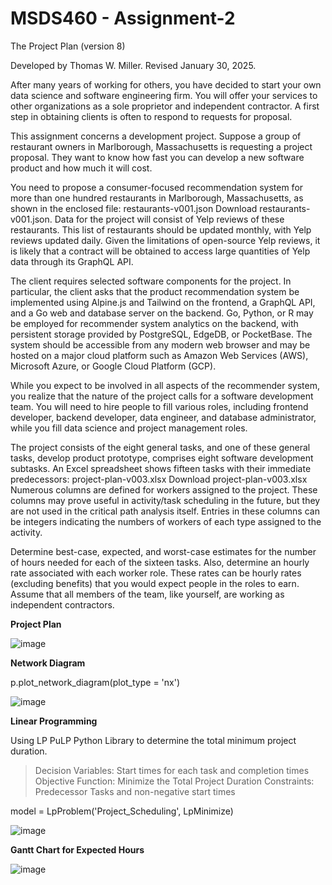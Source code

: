 # MSDS460 - Assignment-2

The Project Plan (version 8)

Developed by Thomas W. Miller. Revised January 30, 2025.

After many years of working for others, you have decided to start your own data science and software engineering firm. You will offer your services to other organizations as a sole proprietor and independent contractor. A first step in obtaining clients is often to respond to requests for proposal. 

This assignment concerns a development project. Suppose a group of restaurant owners in Marlborough, Massachusetts is requesting a project proposal. They want to know how fast you can develop a new software product and how much it will cost.

You need to propose a consumer-focused recommendation system for more than one hundred restaurants in Marlborough, Massachusetts, as shown in the enclosed file: restaurants-v001.json Download restaurants-v001.json. Data for the project will consist of Yelp reviews of these restaurants. This list of restaurants should be updated monthly, with Yelp reviews updated daily. Given the limitations of open-source Yelp reviews, it is likely that a contract will be obtained to access large quantities of Yelp data through its GraphQL API.

The client requires selected software components for the project. In particular, the client asks that the product recommendation system be implemented using Alpine.js and Tailwind on the frontend, a GraphQL API, and a Go web and database server on the backend. Go, Python, or R may be employed for recommender system analytics on the backend, with persistent storage provided by PostgreSQL, EdgeDB, or PocketBase. The system should be accessible from any modern web browser and may be hosted on a major cloud platform such as Amazon Web Services (AWS), Microsoft Azure, or Google Cloud Platform (GCP). 

While you expect to be involved in all aspects of the recommender system, you realize that the nature of the project calls for a software development team. You will need to hire people to fill various roles, including frontend developer, backend developer, data engineer, and database administrator, while you fill data science and project management roles.  

The project consists of the eight general tasks, and one of these general tasks, develop product prototype, comprises eight software development subtasks. An Excel spreadsheet shows fifteen tasks with their immediate predecessors: project-plan-v003.xlsx Download project-plan-v003.xlsx  Numerous columns are defined for workers assigned to the project. These columns may prove useful in activity/task scheduling in the future, but they are not used in the critical path analysis itself. Entries in these columns can be integers indicating the numbers of workers of each type assigned to the activity.

Determine best-case, expected, and worst-case estimates for the number of hours needed for each of the sixteen tasks. Also, determine an hourly rate associated with each worker role. These rates can be hourly rates (excluding benefits) that you would expect people in the roles to earn. Assume that all members of the team, like yourself, are working as independent contractors.

**Project Plan**

![image](https://github.com/user-attachments/assets/e0fb0b2f-55e7-44dc-8d19-7216cd279afd)

**Network Diagram**

p.plot_network_diagram(plot_type = 'nx')

![image](https://github.com/user-attachments/assets/6ef2403b-6a92-4a77-8853-871e9225345e)

**Linear Programming**

Using LP PuLP Python Library to determine the total minimum project duration.

> Decision Variables: Start times for each task and completion times
> Objective Function: Minimize the Total Project Duration
> Constraints: Predecessor Tasks and non-negative start times

 model = LpProblem('Project_Scheduling', LpMinimize)

![image](https://github.com/user-attachments/assets/65c1f172-75a9-4c36-8b02-1dff09aa526b)

**Gantt Chart for Expected Hours**

![image](https://github.com/user-attachments/assets/1f80eddd-70c8-4f03-b427-e112bb67a348)

